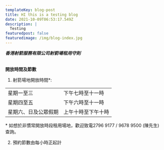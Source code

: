 ```yaml
---
templateKey: blog-post
title: HI this is a testing blog
date: 2021-10-09T06:53:17.549Z
description: |
  Testing 
featuredpost: false
featuredimage: /img/blog-index.jpg
---
```

***香港射箭服務有限公司射箭場租用守則***

\
**開放時間及節數**

1) 射箭場地開放時間*:

|            |           |
| ---------- | --------- |
| 星期一至三      | 下午七時至十一時  |
| 星期四至五      | 下午六時至十一時  |
| 星期六、日及公眾假期 | 上午十時至下午十時 |

\* 如想於非慣常開放時段租用場地，歡迎致電2796 9177 / 9678 9500 (陳先生) 查詢。

2) 預約節數由每小時正起計